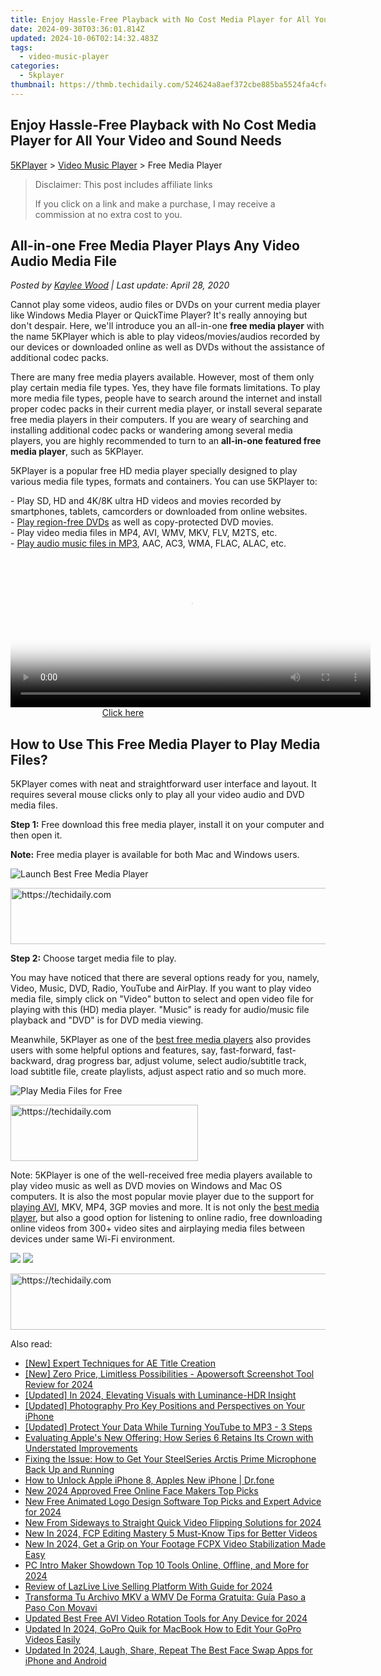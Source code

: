 ```yaml
---
title: Enjoy Hassle-Free Playback with No Cost Media Player for All Your Video and Sound Needs
date: 2024-09-30T03:36:01.814Z
updated: 2024-10-06T02:14:32.483Z
tags:
  - video-music-player
categories:
  - 5kplayer
thumbnail: https://thmb.techidaily.com/524624a8aef372cbe885ba5524fa4cfc7d196c57bd7eb5355d7bfa8bf34a7eb4.jpg
---
```


## Enjoy Hassle-Free Playback with No Cost Media Player for All Your Video and Sound Needs

[5KPlayer](https://tools.techidaily.com/5kplayer/products/) \> [Video Music Player](https://tools.techidaily.com/5kplayer/video-music-player/) \> Free Media Player

>  Disclaimer: This post includes affiliate links
>
>  If you click on a link and make a purchase, I may receive a commission at no extra cost to you.
>

## All-in-one Free Media Player Plays Any Video Audio Media File

 _Posted by [Kaylee Wood](https://www.quora.com/profile/Amanda-Hu-21) | Last update: April 28, 2020_

Cannot play some videos, audio files or DVDs on your current media player like Windows Media Player or QuickTime Player? It's really annoying but don't despair. Here, we'll introduce you an all-in-one **free media player** with the name 5KPlayer which is able to play videos/movies/audios recorded by our devices or downloaded online as well as DVDs without the assistance of additional codec packs. 

There are many free media players available. However, most of them only play certain media file types. Yes, they have file formats limitations. To play more media file types, people have to search around the internet and install proper codec packs in their current media player, or install several separate free media players in their computers. If you are weary of searching and installing additional codec packs or wandering among several media players, you are highly recommended to turn to an **all-in-one featured free media player**, such as 5KPlayer.

5KPlayer is a popular free HD media player specially designed to play various media file types, formats and containers. You can use 5KPlayer to:

\- Play SD, HD and 4K/8K ultra HD videos and movies recorded by smartphones, tablets, camcorders or downloaded from online websites.  
 \- [Play region-free DVDs](https://tools.techidaily.com/5kplayer/video-music-player/) as well as copy-protected DVD movies.  
 \- Play video media files in MP4, AVI, WMV, MKV, FLV, M2TS, etc.  
 \- [Play audio music files in MP3](https://tools.techidaily.com/5kplayer/video-music-player/), AAC, AC3, WMA, FLAC, ALAC, etc.

<!-- affiliate ads begin -->
<span id="1983471">
					<video width="576" height="240" style="cursor:pointer"
           poster="//a.impactradius-go.com/display-clicktoplayimage/1983471.png"
           onclick="if(!this.playClicked){this.play();this.setAttribute('controls',true);this.playClicked=true;}">
	   <source src="//a.impactradius-go.com/display-ad/22993-1983471">
	   <img src="//a.impactradius-go.com/display-clicktoplayimage/1983471.png" style="border: none; height: 100%; width: 100%; object-fit: contain">
	</video>
	<div style="width:360px;text-align:center"><a href="javascript:window.open(decodeURIComponent('https%3A%2F%2Fhomestyler.sjv.io%2Fc%2F5597632%2F1983471%2F22993'), '_blank');void(0);">Click here</a></div>
</span>
<img height="0" width="0" src="https://imp.pxf.io/i/5597632/1983471/22993" style="position:absolute;visibility:hidden;" border="0" />
<!-- affiliate ads end -->

## How to Use This Free Media Player to Play Media Files?

5KPlayer comes with neat and straightforward user interface and layout. It requires several mouse clicks only to play all your video audio and DVD media files.

**Step 1:** Free download this free media player, install it on your computer and then open it.

**Note:** Free media player is available for both Mac and Windows users.

![Launch Best Free Media Player](https://www.5kplayer.com/video-music-player/img/youtube-0119-01.png) 

<!-- affiliate ads begin -->
<a href="https://aidotcom.pxf.io/c/5597632/2134502/19576" target="_top" id="2134502">
  <img src="//a.impactradius-go.com/display-ad/19576-2134502" border="0" alt="https://techidaily.com" width="672" height="90"/>
</a>
<img height="0" width="0" src="https://aidotcom.pxf.io/i/5597632/2134502/19576" style="position:absolute;visibility:hidden;" border="0" />
<!-- affiliate ads end -->

**Step 2:** Choose target media file to play.

You may have noticed that there are several options ready for you, namely, Video, Music, DVD, Radio, YouTube and AirPlay. If you want to play video media file, simply click on "Video" button to select and open video file for playing with this (HD) media player. "Music" is ready for audio/music file playback and "DVD" is for DVD media viewing.

Meanwhile, 5KPlayer as one of the [best free media players](https://tools.techidaily.com/5kplayer/video-music-player/) also provides users with some helpful options and features, say, fast-forward, fast-backward, drag progress bar, adjust volume, select audio/subtitle track, load subtitle file, create playlists, adjust aspect ratio and so much more.

![Play Media Files for Free](https://www.5kplayer.com/video-music-player/img/free-4k-video-player-02.jpg) 

<!-- affiliate ads begin -->
<a href="https://aligracehair.sjv.io/c/5597632/1880956/19272" target="_top" id="1880956">
  <img src="//a.impactradius-go.com/display-ad/19272-1880956" border="0" alt="https://techidaily.com" width="300" height="90"/>
</a>
<img height="0" width="0" src="https://aligracehair.sjv.io/i/5597632/1880956/19272" style="position:absolute;visibility:hidden;" border="0" />
<!-- affiliate ads end -->

Note: 5KPlayer is one of the well-received free media players available to play video music as well as DVD movies on Windows and Mac OS computers. It is also the most popular movie player due to the support for [playing AVI](https://tools.techidaily.com/5kplayer/video-music-player/), MKV, MP4, 3GP movies and more. It is not only the [best media player](https://tools.techidaily.com/5kplayer/video-music-player/), but also a good option for listening to online radio, free downloading online videos from 300+ video sites and airplaying media files between devices under same Wi-Fi environment. 

[![](https://www.5kplayer.com/video-music-player/../button/freedownbackwin.png)](https://tools.techidaily.com/5kplayer/products/) [![](https://www.5kplayer.com/video-music-player/../button/freedownbackmac.png)](https://tools.techidaily.com/5kplayer/products/)

<!-- affiliate ads begin -->
<a href="https://unicoeye.pxf.io/c/5597632/2148775/18498" target="_top" id="2148775">
  <img src="//a.impactradius-go.com/display-ad/18498-2148775" border="0" alt="https://techidaily.com" width="728" height="90"/>
</a>
<img height="0" width="0" src="https://unicoeye.pxf.io/i/5597632/2148775/18498" style="position:absolute;visibility:hidden;" border="0" />
<!-- affiliate ads end -->

<ins class="adsbygoogle"
     style="display:block"
     data-ad-format="autorelaxed"
     data-ad-client="ca-pub-7571918770474297"
     data-ad-slot="1223367746"></ins>

<ins class="adsbygoogle"
     style="display:block"
     data-ad-client="ca-pub-7571918770474297"
     data-ad-slot="8358498916"
     data-ad-format="auto"
     data-full-width-responsive="true"></ins>

<span class="atpl-alsoreadstyle">Also read:</span>
<div><ul>
<li><a href="https://some-knowledge.techidaily.com/new-expert-techniques-for-ae-title-creation/"><u>[New] Expert Techniques for AE Title Creation</u></a></li>
<li><a href="https://desktop-recording.techidaily.com/new-zero-price-limitless-possibilities-apowersoft-screenshot-tool-review-for-2024/"><u>[New] Zero Price, Limitless Possibilities - Apowersoft Screenshot Tool Review for 2024</u></a></li>
<li><a href="https://article-posts.techidaily.com/updated-in-2024-elevating-visuals-with-luminance-hdr-insight/"><u>[Updated] In 2024, Elevating Visuals with Luminance-HDR Insight</u></a></li>
<li><a href="https://extra-guidance.techidaily.com/updated-photography-pro-key-positions-and-perspectives-on-your-iphone/"><u>[Updated] Photography Pro Key Positions and Perspectives on Your iPhone</u></a></li>
<li><a href="https://facebook-video-share.techidaily.com/updated-protect-your-data-while-turning-youtube-to-mp3-3-steps/"><u>[Updated] Protect Your Data While Turning YouTube to MP3 - 3 Steps</u></a></li>
<li><a href="https://buynow-help.techidaily.com/evaluating-apples-new-offering-how-series-6-retains-its-crown-with-understated-improvements/"><u>Evaluating Apple's New Offering: How Series 6 Retains Its Crown with Understated Improvements</u></a></li>
<li><a href="https://sound-issues.techidaily.com/fixing-the-issue-how-to-get-your-steelseries-arctis-prime-microphone-back-up-and-running/"><u>Fixing the Issue: How to Get Your SteelSeries Arctis Prime Microphone Back Up and Running</u></a></li>
<li><a href="https://iphone-unlock.techidaily.com/how-to-unlock-apple-iphone-8-apples-new-iphone-drfone-by-drfone-ios/"><u>How to Unlock Apple iPhone 8, Apples New iPhone | Dr.fone</u></a></li>
<li><a href="https://video-ai-editor.techidaily.com/new-2024-approved-free-online-face-makers-top-picks/"><u>New 2024 Approved Free Online Face Makers Top Picks</u></a></li>
<li><a href="https://video-ai-editor.techidaily.com/new-free-animated-logo-design-software-top-picks-and-expert-advice-for-2024/"><u>New Free Animated Logo Design Software Top Picks and Expert Advice for 2024</u></a></li>
<li><a href="https://video-ai-editor.techidaily.com/new-from-sideways-to-straight-quick-video-flipping-solutions-for-2024/"><u>New From Sideways to Straight Quick Video Flipping Solutions for 2024</u></a></li>
<li><a href="https://video-ai-editor.techidaily.com/new-in-2024-fcp-editing-mastery-5-must-know-tips-for-better-videos/"><u>New In 2024, FCP Editing Mastery 5 Must-Know Tips for Better Videos</u></a></li>
<li><a href="https://video-ai-editor.techidaily.com/new-in-2024-get-a-grip-on-your-footage-fcpx-video-stabilization-made-easy/"><u>New In 2024, Get a Grip on Your Footage FCPX Video Stabilization Made Easy</u></a></li>
<li><a href="https://video-ai-editor.techidaily.com/pc-intro-maker-showdown-top-10-tools-online-offline-and-more-for-2024/"><u>PC Intro Maker Showdown Top 10 Tools Online, Offline, and More for 2024</u></a></li>
<li><a href="https://ai-live-streaming.techidaily.com/review-of-lazlive-live-selling-platform-with-guide-for-2024/"><u>Review of LazLive Live Selling Platform With Guide for 2024</u></a></li>
<li><a href="https://tech-recovery.techidaily.com/transforma-tu-archivo-mkv-a-wmv-de-forma-gratuita-guia-paso-a-paso-con-movavi/"><u>Transforma Tu Archivo MKV a WMV De Forma Gratuita: Guía Paso a Paso Con Movavi</u></a></li>
<li><a href="https://video-ai-editor.techidaily.com/updated-best-free-avi-video-rotation-tools-for-any-device-for-2024/"><u>Updated Best Free AVI Video Rotation Tools for Any Device for 2024</u></a></li>
<li><a href="https://video-ai-editor.techidaily.com/updated-in-2024-gopro-quik-for-macbook-how-to-edit-your-gopro-videos-easily/"><u>Updated In 2024, GoPro Quik for MacBook How to Edit Your GoPro Videos Easily</u></a></li>
<li><a href="https://video-ai-editor.techidaily.com/updated-in-2024-laugh-share-repeat-the-best-face-swap-apps-for-iphone-and-android/"><u>Updated In 2024, Laugh, Share, Repeat The Best Face Swap Apps for iPhone and Android</u></a></li>
</ul></div>

